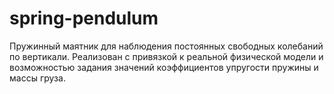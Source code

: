 # spring-pendulum

Пружинный маятник для наблюдения постоянных свободных колебаний по вертикали.
Реализован с привязкой к реальной физической модели и возможностью задания значений коэффициентов упругости пружины и массы груза.
